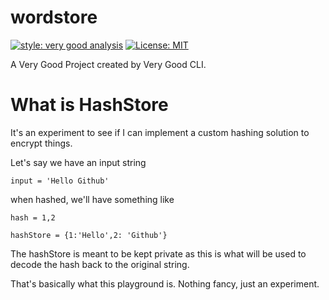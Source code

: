# wordstore

[![style: very good analysis][very_good_analysis_badge]][very_good_analysis_link]
[![License: MIT][license_badge]][license_link]

A Very Good Project created by Very Good CLI.

[license_badge]: https://img.shields.io/badge/license-MIT-blue.svg
[license_link]: https://opensource.org/licenses/MIT
[very_good_analysis_badge]: https://img.shields.io/badge/style-very_good_analysis-B22C89.svg
[very_good_analysis_link]: https://pub.dev/packages/very_good_analysis

# What is HashStore

It's an experiment to see if I can implement a custom hashing solution to encrypt things. 

Let's say we have an input string

```input = 'Hello Github'```

when hashed, we'll have something like

```hash = 1,2```

```hashStore = {1:'Hello',2: 'Github'}```

The hashStore is meant to be kept private as this is what will be used to decode the hash back to the original string. 

That's basically what this playground is. Nothing fancy, just an experiment.
